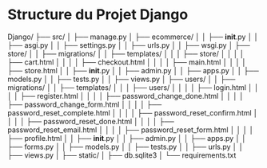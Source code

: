 # Structure du Projet Django

Django/
├── src/
│   ├── manage.py
│   ├── ecommerce/
│   │   ├── __init__.py
│   │   ├── asgi.py
│   │   ├── settings.py
│   │   ├── urls.py
│   │   ├── wsgi.py
│   ├── store/
│   │   ├── migrations/
│   │   ├── templates/
│   │   │   ├── store/
│   │   │   │   ├── cart.html
│   │   │   │   ├── checkout.html
│   │   │   │   ├── main.html
│   │   │   │   ├── store.html
│   │   ├── __init__.py
│   │   ├── admin.py
│   │   ├── apps.py
│   │   ├── models.py
│   │   ├── tests.py
│   │   ├── views.py
│   ├── users/
│   │   ├── migrations/
│   │   ├── templates/
│   │   │   ├── users/
│   │   │   │   ├── login.html
│   │   │   │   ├── register.html
│   │   │   │   ├── password_change_done.html
│   │   │   │   ├── password_change_form.html
│   │   │   │   ├── password_reset_complete.html
│   │   │   │   ├── password_reset_confirm.html
│   │   │   │   ├── password_reset_done.html
│   │   │   │   ├── password_reset_email.html
│   │   │   │   ├── password_reset_form.html
│   │   │   │   ├── profile.html
│   │   ├── __init__.py
│   │   ├── admin.py
│   │   ├── apps.py
│   │   ├── forms.py
│   │   ├── models.py
│   │   ├── tests.py
│   │   ├── urls.py
│   │   ├── views.py
│   ├── static/
│   ├── db.sqlite3
│   └── requirements.txt
